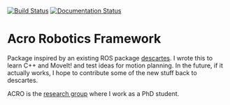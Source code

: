 [![Build Status](https://travis-ci.org/JeroenDM/arf.svg?branch=melodic-devel)](https://travis-ci.org/JeroenDM/arf)
[![Documentation Status](https://readthedocs.org/projects/arf/badge/?version=latest)](https://arf.readthedocs.io/en/latest/?badge=latest)


# Acro Robotics Framework

Package inspired by an existing ROS package [descartes](https://github.com/ros-industrial-consortium/descartes).
I wrote this to learn C++ and MoveIt! and test ideas for motion planning.
In the future, if it actually works, I hope to contribute some of the new stuff back to descartes.

ACRO is the [research group](https://iiw.kuleuven.be/onderzoek/acro) where I work as a PhD student.
